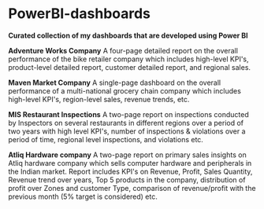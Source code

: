 # PowerBI-dashboards

**Curated collection of my dashboards that are developed using Power BI**

**Adventure Works Company** 
A four-page detailed report on the overall performance of the bike retailer company which includes high-level KPI's, product-level detailed report, customer detailed report, and regional sales.

**Maven Market Company**
A single-page dashboard on the overall performance of a multi-national grocery chain company which includes high-level KPI's, region-level sales, revenue trends, etc.

**MIS Restaurant Inspections** 
A two-page report on inspections conducted by Inspectors on several restaurants in different regions over a period of two years with high level KPI's, number of inspections & violations over a period of time, regional level inspections, and violations etc.

**Atliq Hardware company**
A two-page report on primary sales insights on Atliq hardware company which sells computer hardware and peripherals in the Indian market. Report includes KPI's on Revenue, Profit, Sales Quantity, Revenue trend over years, Top 5 products in the company, distribution of profit over Zones and customer Type, comparison of revenue/profit with the previous month (5% target is considered) etc.
